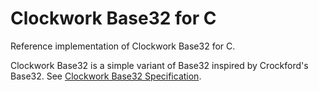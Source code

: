 # Clockwork Base32 for C

Reference implementation of Clockwork Base32 for C.

Clockwork Base32 is a simple variant of Base32 inspired by Crockford's Base32.
See [Clockwork Base32 Specification](https://gist.github.com/szktty/228f85794e4187882a77734c89c384a8).

